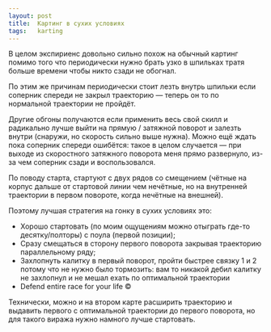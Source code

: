 ```yaml
---
layout: post
title:  Картинг в сухих условиях
tags:   karting
---
```


В целом экспириенс довольно сильно похож на обычный картинг помимо того что периодически нужно брать узко в шпильках тратя больше времени чтобы никто сзади не обогнал. 

По этим же причинам периодически стоит лезть внутрь шпильки если соперник спереди не закрыл траекторию — теперь он то по нормальной траектории не пройдёт.

Другие обгоны получаются если применить весь свой скилл и радикально лучше выйти на прямую / затяжной поворот и залезть внутри (снаружи, но скорость сильно выше нужна). Можно ещё ждать пока соперник спереди ошибётся: такое в целом случается — при выходе из скоростного затяжного поворота меня прямо развернуло, из-за чем соперник сзади и воспользовался.

По поводу старта, стартуют с двух рядов со смещением (чётные на корпус дальше от стартовой линии чем нечётные, но на внутренней траектории в первом повороте, когда нечётные на внешней).

Поэтому лучшая стратегия на гонку в сухих условиях это:
- Хорошо стартовать (по моим ощущениям можно отыграть где-то десятку/полторы) с поула (первой позиции);
- Сразу смещаться в сторону первого поворота закрывая траекторию параллельному ряду;
- Захлопнуть калитку в первый поворот, пройти быстрее связку 1 и 2 потому что не нужно было тормозить: вам то никакой дебил калитку не захлопнул и не мешал ехать по оптимальной траектории
- Defend entire race for your life ©

Технически, можно и на втором карте расширить траекторию и выдавить первого с оптимальной траектории до первого поворота, но для такого виража нужно намного лучше стартовать.